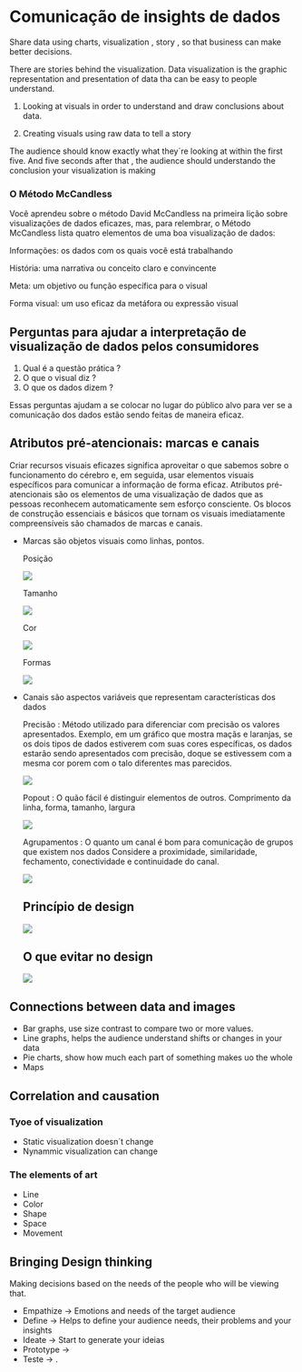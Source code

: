 # Comunicação de insights de dados

Share data using charts, visualization , story , so that business can make better decisions. 

There are stories behind the visualization. Data visualization is the graphic representation and presentation of data tha can be easy to people understand. 

1.  Looking at visuals in order to understand and draw conclusions about data.

2.  Creating visuals using raw data to tell a story

The audience should know exactly what they´re looking at within the first five. And five seconds after that , the audience should understando the conclusion your visualization is making 


### O Método McCandless

Você aprendeu sobre o método David McCandless na primeira lição sobre visualizações de dados eficazes, mas, para relembrar, o Método McCandless lista quatro elementos de uma boa visualização de dados: 

Informações: os dados com os quais você está trabalhando

História: uma narrativa ou conceito claro e convincente

Meta: um objetivo ou função específica para o visual

Forma visual: um uso eficaz da metáfora ou expressão visual

## Perguntas para ajudar a interpretação de visualização de dados pelos consumidores

1.  Qual é a questão prática ?
2.  O que o visual diz ?
3.  O que os dados dizem ?

Essas perguntas ajudam a se colocar no lugar do público alvo para ver se a comunicação dos dados estão sendo feitas de maneira eficaz.

## Atributos pré-atencionais: marcas e canais

Criar recursos visuais eficazes significa aproveitar o que sabemos sobre o funcionamento do cérebro e, em seguida, usar elementos visuais específicos para comunicar a informação de forma eficaz. Atributos pré-atencionais são os elementos de uma visualização de dados que as pessoas reconhecem automaticamente sem esforço consciente. Os blocos de construção essenciais e básicos que tornam os visuais imediatamente compreensíveis são chamados de marcas e canais. 

*   Marcas são objetos visuais como linhas, pontos.

    Posição

    <img src="./img/posicao.png">
 

    Tamanho

    <img src="./img/tamanho.png">
 

    Cor

    <img src="./img/cor.png">
 

    Formas

    <img src="./img/forma.png">

*   Canais são aspectos variáveis que representam características dos dados

    Precisão : Método utilizado para diferenciar com precisão os valores apresentados. Exemplo, em um gráfico que mostra maçãs e laranjas, se os dois tipos de
    dados estiverem com suas cores específicas, os dados estarão sendo apresentados com precisão, doque se estivessem com a mesma cor porem com o talo diferentes mas parecidos.

    <img src="./img/precisao.png">

    Popout : O quão fácil é distinguir elementos de outros. Comprimento da linha, forma, tamanho, largura

    <img src="./img/popout.png">

    Agrupamentos : O quanto um canal é bom para comunicação de grupos que existem nos dados 
    Considere a proximidade, similaridade, fechamento, conectividade e continuidade do canal.

    <img src="./img/agrupamento.png">

    ## Princípio de design

    <img src="./img/design.png">

    ## O que evitar no design 

    <img src="./img/Captura de tela 2024-11-19 182701.png">

## Connections between data and images

*   Bar graphs, use size contrast to compare two or more values.
*   Line  graphs, helps the audience understand shifts or changes in your data
*   Pie charts, show how much each part of something makes uo the whole
*   Maps

## Correlation and causation

### Tyoe of visualization
* Static visualization doesn´t change
* Nynammic visualization can change

### The elements of art

*   Line
*   Color
*   Shape
*   Space
*   Movement


## Bringing Design thinking

Making decisions based on the needs of the people who will be viewing that.

* Empathize -> Emotions and needs of the target audience
* Define ->  Helps to define your audience needs, their problems and your insights
* Ideate -> Start to generate your ideias
* Prototype -> 
* Teste ->  .

